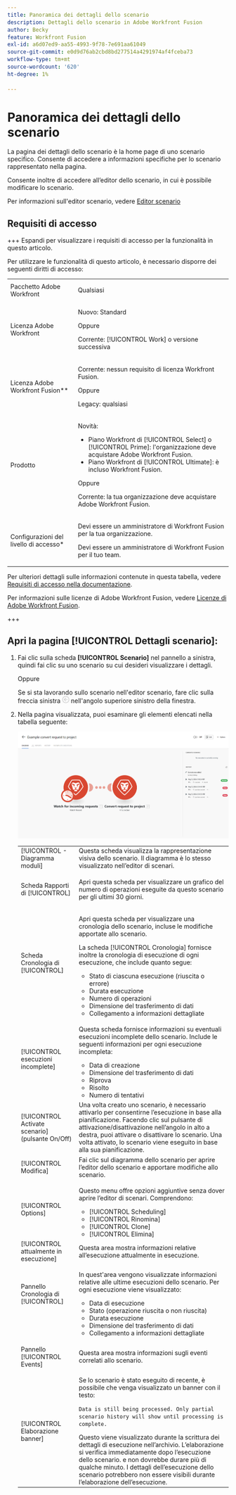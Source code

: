 ```yaml
---
title: Panoramica dei dettagli dello scenario
description: Dettagli dello scenario in Adobe Workfront Fusion
author: Becky
feature: Workfront Fusion
exl-id: a6d07ed9-aa55-4993-9f78-7e691aa61049
source-git-commit: e0d9d76ab2cbd8bd277514a4291974af4fceba73
workflow-type: tm+mt
source-wordcount: '620'
ht-degree: 1%

---
```


# Panoramica dei dettagli dello scenario

La pagina dei dettagli dello scenario è la home page di uno scenario specifico. Consente di accedere a informazioni specifiche per lo scenario rappresentato nella pagina.

Consente inoltre di accedere all’editor dello scenario, in cui è possibile modificare lo scenario.

Per informazioni sull&#39;editor scenario, vedere [Editor scenario](/help/workfront-fusion/get-started-with-fusion/navigate-fusion/scenario-editor.md)

## Requisiti di accesso

+++ Espandi per visualizzare i requisiti di accesso per la funzionalità in questo articolo.

Per utilizzare le funzionalità di questo articolo, è necessario disporre dei seguenti diritti di accesso:

<table style="table-layout:auto">
 <col> 
 <col> 
 <tbody> 
  <tr> 
   <td role="rowheader">Pacchetto Adobe Workfront</td> 
   <td> <p>Qualsiasi</p> </td> 
  </tr> 
  <tr data-mc-conditions=""> 
   <td role="rowheader">Licenza Adobe Workfront</td> 
   <td> <p>Nuovo: Standard</p><p>Oppure</p><p>Corrente: [!UICONTROL Work] o versione successiva</p> </td> 
  </tr> 
  <tr> 
   <td role="rowheader">Licenza Adobe Workfront Fusion**</td> 
   <td>
   <p>Corrente: nessun requisito di licenza Workfront Fusion.</p>
   <p>Oppure</p>
   <p>Legacy: qualsiasi </p>
   </td> 
  </tr> 
  <tr> 
   <td role="rowheader">Prodotto</td> 
   <td>
   <p>Novità:</p> <ul><li>Piano Workfront di [!UICONTROL Select] o [!UICONTROL Prime]: l'organizzazione deve acquistare Adobe Workfront Fusion.</li><li>Piano Workfront di [!UICONTROL Ultimate]: è incluso Workfront Fusion.</li></ul>
   <p>Oppure</p>
   <p>Corrente: la tua organizzazione deve acquistare Adobe Workfront Fusion.</p>
   </td> 
  </tr>
  <tr data-mc-conditions=""> 
   <td role="rowheader">Configurazioni del livello di accesso*</td> 
   <td> 
     <p>Devi essere un amministratore di Workfront Fusion per la tua organizzazione.</p>
     <p>Devi essere un amministratore di Workfront Fusion per il tuo team.</p>
   </td> 
  </tr> 
   </td> 
  </tr> 
 </tbody> 
</table>

Per ulteriori dettagli sulle informazioni contenute in questa tabella, vedere [Requisiti di accesso nella documentazione](/help/workfront-fusion/references/licenses-and-roles/access-level-requirements-in-documentation.md).

Per informazioni sulle licenze di Adobe Workfront Fusion, vedere [Licenze di Adobe Workfront Fusion](/help/workfront-fusion/set-up-and-manage-workfront-fusion/licensing-operations-overview/license-automation-vs-integration.md).

+++

## Apri la pagina [!UICONTROL Dettagli scenario]:

1. Fai clic sulla scheda **[!UICONTROL Scenario]** nel pannello a sinistra, quindi fai clic su uno scenario su cui desideri visualizzare i dettagli.

   Oppure

   Se si sta lavorando sullo scenario nell&#39;editor scenario, fare clic sulla freccia sinistra ![Esci dalla modifica](assets/exit-editing-arrow.png) nell&#39;angolo superiore sinistro della finestra.

1. Nella pagina visualizzata, puoi esaminare gli elementi elencati nella tabella seguente:

   ![Dettagli scenario](assets/scenario-detail-350x207.png)

   <table style="table-layout:auto"> 
    <col> 
    <col> 
    <tbody> 
     <tr> 
      <td role="rowheader">[!UICONTROL - Diagramma moduli] </td> 
      <td>Questa scheda visualizza la rappresentazione visiva dello scenario. Il diagramma è lo stesso visualizzato nell’editor di scenari.</td> 
     </tr> 
     <tr> 
      <td role="rowheader">Scheda Rapporti di [!UICONTROL] </td> 
      <td> <p>Apri questa scheda per visualizzare un grafico del numero di operazioni eseguite da questo scenario per gli ultimi 30 giorni.</p>  </td> 
     </tr> 
     <tr> 
      <td role="rowheader">Scheda Cronologia di [!UICONTROL] </td> 
      <td> <p>Apri questa scheda per visualizzare una cronologia dello scenario, incluse le modifiche apportate allo scenario. </p> <p>La scheda [!UICONTROL Cronologia] fornisce inoltre la cronologia di esecuzione di ogni esecuzione, che include quanto segue:</p> 
       <ul> 
        <li>Stato di ciascuna esecuzione (riuscita o errore)</li> 
        <li>Durata esecuzione</li> 
        <li>Numero di operazioni</li> 
        <li>Dimensione del trasferimento di dati</li> 
        <li>Collegamento a informazioni dettagliate</li> 
       </ul> </td> 
     </tr> 
     <tr> 
      <td role="rowheader">[!UICONTROL esecuzioni incomplete]</td> 
      <td> <p>Questa scheda fornisce informazioni su eventuali esecuzioni incomplete dello scenario. Include le seguenti informazioni per ogni esecuzione incompleta:</p> 
       <ul> 
        <li>Data di creazione</li> 
        <li>Dimensione del trasferimento di dati</li> 
        <li>Riprova</li> 
        <li>Risolto</li> 
        <li>Numero di tentativi</li> 
       </ul> </td> 
     </tr> 
     <tr> 
      <td role="rowheader">[!UICONTROL Activate scenario] (pulsante On/Off)</td> 
      <td>Una volta creato uno scenario, è necessario attivarlo per consentirne l’esecuzione in base alla pianificazione. Facendo clic sul pulsante di attivazione/disattivazione nell’angolo in alto a destra, puoi attivare o disattivare lo scenario. Una volta attivato, lo scenario viene eseguito in base alla sua pianificazione.</td> 
     </tr> 
     <tr> 
      <td role="rowheader">[!UICONTROL Modifica]</td> 
      <td>Fai clic sul diagramma dello scenario per aprire l’editor dello scenario e apportare modifiche allo scenario.</td> 
     </tr> 
     <tr> 
      <td role="rowheader">[!UICONTROL Options]</td> 
      <td> <p>Questo menu offre opzioni aggiuntive senza dover aprire l’editor di scenari. Comprendono:</p> 
       <ul> 
        <li>[!UICONTROL Scheduling]</li> 
        <li>[!UICONTROL Rinomina]</li> 
        <li>[!UICONTROL Clone]</li> 
        <li>[!UICONTROL Elimina]</li> 
       </ul> </td> 
     </tr> 
     <tr> 
      <td role="rowheader">[!UICONTROL attualmente in esecuzione]</td> 
      <td>Questa area mostra informazioni relative all’esecuzione attualmente in esecuzione.</td> 
     </tr> 
     <tr> 
      <td role="rowheader"> <p>Pannello Cronologia di [!UICONTROL]</p> <p> </p> </td> 
      <td> <p>In quest'area vengono visualizzate informazioni relative alle ultime esecuzioni dello scenario. Per ogni esecuzione viene visualizzato:</p> 
       <ul> 
        <li>Data di esecuzione</li> 
        <li>Stato (operazione riuscita o non riuscita)</li> 
        <li>Durata esecuzione</li> 
        <li>Dimensione del trasferimento di dati</li> 
        <li>Collegamento a informazioni dettagliate</li> 
       </ul> </td> 
     </tr> 
         <tr> 
      <td role="rowheader"> <p>Pannello [!UICONTROL Events]</p>  </td> 
      <td>Questa area mostra informazioni sugli eventi correlati allo scenario.  </td> 
     </tr> 
     <tr> 
      <td role="rowheader"> <p>[!UICONTROL Elaborazione banner]</p>  </td>

   <td>Se lo scenario è stato eseguito di recente, è possibile che venga visualizzato un banner con il testo:<p><code>Data is still being processed. Only partial scenario history will show until processing is complete.</code></p>Questo viene visualizzato durante la scrittura dei dettagli di esecuzione nell’archivio. L’elaborazione si verifica immediatamente dopo l’esecuzione dello scenario. e non dovrebbe durare più di qualche minuto. I dettagli dell’esecuzione dello scenario potrebbero non essere visibili durante l’elaborazione dell’esecuzione.</td> 
     </tr> 
    </tbody> 
   </table>
